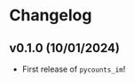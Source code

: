 # Changelog

<!--next-version-placeholder-->

## v0.1.0 (10/01/2024)

- First release of `pycounts_im`!